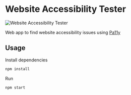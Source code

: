 # Website Accessibility Tester
![Website Accessibility Tester](https://i.ibb.co/R4jCnsb/Screenshot-2022-01-21-213339.png)

Web app to find website accessibility issues using [Pa11y](https://github.com/pa11y/pa11y)

## Usage

Install dependencies

```bash
npm install
```

Run

```bash
npm start
```
